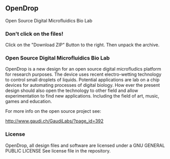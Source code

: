 ## OpenDrop 

Open Source Digital Microfluidics Bio Lab

### Don't click on the files!
Click on the "Download ZIP" Button to the right.
Then unpack the archive.

### Open Source Digital Microfluidics Bio Lab

OpenDrop is a new design for an open source digital microfludics platform for research purposes. The device uses recent electro-wetting technology to control small droplets of liquids. Potential applications are lab on a chip devices for automating processes of digital biology. How ever the present design should also open the technology to other field and allow experimentation to find new applications. Including the field of art, music, games and education.

For more info on the open source project see:

http://www.gaudi.ch/GaudiLabs/?page_id=392

### License

OpenDrop, all design files and software are licensed under a GNU GENERAL PUBLIC LICENSE
See license file in the repository.

